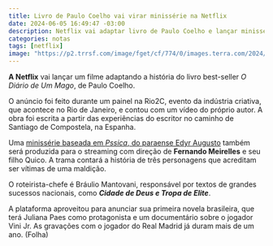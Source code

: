 ```yaml
---
title: Livro de Paulo Coelho vai virar minissérie na Netflix
date: 2024-06-05 16:49:47 -03:00
description: Netflix vai adaptar livro de Paulo Coelho e lançar minissérie dirigida por Fernando Meirelles.
categories: notas
tags: [netflix]
image: "https://p2.trrsf.com/image/fget/cf/774/0/images.terra.com/2024/06/06/339828401-i902239.jpeg"
---
```


**A Netflix** vai lançar um filme adaptando a história do livro best-seller _O Diário de Um Mago_, de Paulo Coelho. 

O anúncio foi feito durante um painel na Rio2C, evento da indústria criativa, que acontece no Rio de Janeiro, e contou com um vídeo do próprio autor. A obra foi escrita a partir das experiências do escritor no caminho de Santiago de Compostela, na Espanha. 

Uma [minissérie baseada em _Pssica_, do paraense Edyr Augusto](https://www1.folha.uol.com.br/ilustrada/2024/06/netflix-vai-adaptar-diario-de-um-mago-de-paulo-coelho-e-lancar-filme-sobre-vini-jr.shtml)  também será produzida para o streaming com direção de **Fernando Meirelles** e seu filho Quico. A trama contará a história de três personagens que acreditam ser vítimas de uma maldição. 

O roteirista-chefe é Bráulio Mantovani, responsável por textos de grandes sucessos nacionais, como _**Cidade de Deus e  Tropa de Elite**_. 

A plataforma aproveitou para anunciar sua primeira novela brasileira, que terá Juliana Paes como protagonista e um documentário sobre o jogador Vini Jr. As gravações com o jogador do Real Madrid já duram mais de um ano. (Folha)